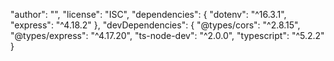 "author": "",
"license": "ISC",
"dependencies": {
    "dotenv": "^16.3.1",
    "express": "^4.18.2"
},
"devDependencies": {
    "@types/cors": "^2.8.15",
    "@types/express": "^4.17.20",
    "ts-node-dev": "^2.0.0",
    "typescript": "^5.2.2"
}